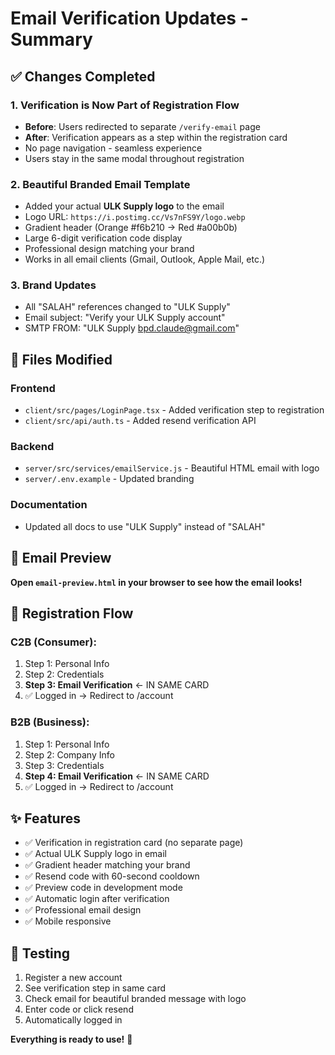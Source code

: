 # Email Verification Updates - Summary

## ✅ Changes Completed

### 1. **Verification is Now Part of Registration Flow**
- **Before**: Users redirected to separate `/verify-email` page
- **After**: Verification appears as a step within the registration card
- No page navigation - seamless experience
- Users stay in the same modal throughout registration

### 2. **Beautiful Branded Email Template**
- Added your actual **ULK Supply logo** to the email
- Logo URL: `https://i.postimg.cc/Vs7nFS9Y/logo.webp`
- Gradient header (Orange #f6b210 → Red #a00b0b)
- Large 6-digit verification code display
- Professional design matching your brand
- Works in all email clients (Gmail, Outlook, Apple Mail, etc.)

### 3. **Brand Updates**
- All "SALAH" references changed to "ULK Supply"
- Email subject: "Verify your ULK Supply account"
- SMTP FROM: "ULK Supply <bpd.claude@gmail.com>"

## 📁 Files Modified

### Frontend
- `client/src/pages/LoginPage.tsx` - Added verification step to registration
- `client/src/api/auth.ts` - Added resend verification API

### Backend
- `server/src/services/emailService.js` - Beautiful HTML email with logo
- `server/.env.example` - Updated branding

### Documentation
- Updated all docs to use "ULK Supply" instead of "SALAH"

## 📧 Email Preview

**Open `email-preview.html` in your browser to see how the email looks!**

## 🎯 Registration Flow

### C2B (Consumer):
1. Step 1: Personal Info
2. Step 2: Credentials
3. **Step 3: Email Verification** ← IN SAME CARD
4. ✅ Logged in → Redirect to /account

### B2B (Business):
1. Step 1: Personal Info
2. Step 2: Company Info
3. Step 3: Credentials
4. **Step 4: Email Verification** ← IN SAME CARD
5. ✅ Logged in → Redirect to /account

## ✨ Features

- ✅ Verification in registration card (no separate page)
- ✅ Actual ULK Supply logo in email
- ✅ Gradient header matching your brand
- ✅ Resend code with 60-second cooldown
- ✅ Preview code in development mode
- ✅ Automatic login after verification
- ✅ Professional email design
- ✅ Mobile responsive

## 🧪 Testing

1. Register a new account
2. See verification step in same card
3. Check email for beautiful branded message with logo
4. Enter code or click resend
5. Automatically logged in

**Everything is ready to use!** 🚀
